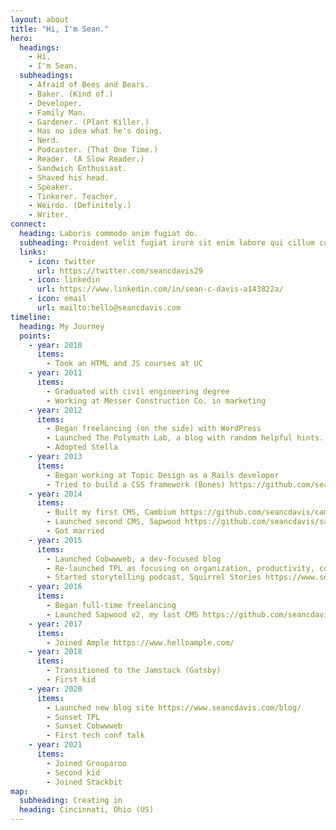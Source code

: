 ```yaml
---
layout: about
title: "Hi, I'm Sean."
hero:
  headings:
    - Hi,
    - I'm Sean.
  subheadings:
    - Afraid of Bees and Bears.
    - Baker. (Kind of.)
    - Developer.
    - Family Man.
    - Gardener. (Plant Killer.)
    - Has no idea what he's doing.
    - Nerd.
    - Podcaster. (That One Time.)
    - Reader. (A Slow Reader.)
    - Sandwich Enthusiast.
    - Shaved his head.
    - Speaker.
    - Tinkerer. Teacher.
    - Weirdo. (Definitely.)
    - Writer.
connect:
  heading: Laboris commodo anim fugiat do.
  subheading: Proident velit fugiat irure sit enim labore qui cillum culpa.
  links:
    - icon: twitter
      url: https://twitter.com/seancdavis29
    - icon: linkedin
      url: https://www.linkedin.com/in/sean-c-davis-a143822a/
    - icon: email
      url: mailto:hello@seancdavis.com
timeline:
  heading: My Journey
  points:
    - year: 2010
      items:
        - Took an HTML and JS courses at UC
    - year: 2011
      items:
        - Graduated with civil engineering degree
        - Working at Messer Construction Co. in marketing
    - year: 2012
      items:
        - Began freelancing (on the side) with WordPress
        - Launched The Polymath Lab, a blog with random helpful hints. Some posts from the original TPL are still on the blog today.
        - Adopted Stella
    - year: 2013
      items:
        - Began working at Topic Design as a Rails developer
        - Tried to build a CSS framework (Bones) https://github.com/seancdavis/bones
    - year: 2014
      items:
        - Built my first CMS, Cambium https://github.com/seancdavis/cambium
        - Launched second CMS, Sapwood https://github.com/seancdavis/sapwood-classic
        - Got married
    - year: 2015
      items:
        - Launched Cobwwweb, a dev-focused blog
        - Re-launched TPL as focusing on organization, productivity, communication, and inspiration
        - Started storytelling podcast, Squirrel Stories https://www.squirrelstories.fm/
    - year: 2016
      items:
        - Began full-time freelancing
        - Launched Sapwood v2, my last CMS https://github.com/seancdavis/sapwood
    - year: 2017
      items:
        - Joined Ample https://www.helloample.com/
    - year: 2018
      items:
        - Transitioned to the Jamstack (Gatsby)
        - First kid
    - year: 2020
      items:
        - Launched new blog site https://www.seancdavis.com/blog/
        - Sunset TPL
        - Sunset Cobwwweb
        - First tech conf talk
    - year: 2021
      items:
        - Joined Grouparoo
        - Second kid
        - Joined Stackbit
map:
  subheading: Creating in
  heading: Cincinnati, Ohio (US)
---
```

